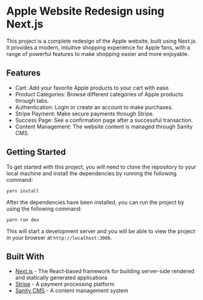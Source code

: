 # Apple Website Redesign using Next.js

This project is a complete redesign of the Apple website, built using Next.js. It provides a modern, intuitive shopping experience for Apple fans, with a range of powerful features to make shopping easier and more enjoyable.

## Features

- Cart: Add your favorite Apple products to your cart with ease.
- Product Categories: Browse different categories of Apple products through tabs.
- Authentication: Login or create an account to make purchases.
- Stripe Payment: Make secure payments through Stripe.
- Success Page: See a confirmation page after a successful transaction.
- Content Management: The website content is managed through Sanity CMS.

## Getting Started

To get started with this project, you will need to clone the repository to your local machine and install the dependencies by running the following command:

`yarn install`

After the dependencies have been installed, you can run the project by using the following command:

`yarn run dev`

This will start a development server and you will be able to view the project in your browser at `http://localhost:3000`.

## Built With

- [Next.js](https://nextjs.org/) - The React-based framework for building server-side rendered and statically generated applications
- [Stripe](https://stripe.com/) - A payment processing platform
- [Sanity CMS](https://www.sanity.io/) - A content management system
